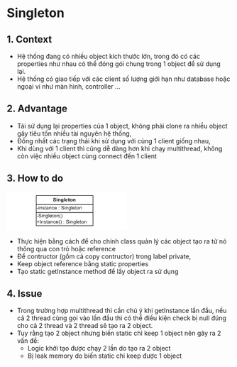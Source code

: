 # Singleton

## 1. Context

- Hệ thống đang có nhiều object kích thước lớn, trong đó có các properties như nhau có thể đóng gói chung trong 1 object để sử dụng lại.
- Hệ thống có giao tiếp với các client số lượng giới hạn như database hoặc ngoại vi như màn hình, controller ...

## 2. Advantage

- Tái sử dụng lại properties của 1 object, không phải clone ra nhiều object gây tiêu tốn nhiều tài nguyên hệ thống,
- Đồng nhất các trạng thái khi sử dụng với cùng 1 client giống nhau,
- Khi dùng với 1 client thì cũng dễ dàng hơn khi chạy multithread, không còn việc nhiều object cùng connect đến 1 client

## 3. How to do

![Singleton](singleton.gif)

- Thực hiện bằng cách để cho chính class quản lý các object tạo ra từ nó thông qua con trỏ hoặc reference
- Để contructor (gồm cả copy contructor) trong label private,
- Keep object reference bằng static properties
- Tạo static getInstance method để lấy object ra sử dụng

## 4. Issue

- Trong trường hợp multithread thì cần chú ý khi getInstance lần đầu, nếu cả 2 thread cùng gọi vào lần đầu thì có thể điều kiện check bị null đúng cho cả 2 thread và 2 thread sẽ tạo ra 2 object.
- Tuy rằng tạo 2 object nhưng biến static chỉ keep 1 object nên gây ra 2 vấn đề:
  - Logic khởi tạo được chạy 2 lần do tạo ra 2 object
  - Bị leak memory do biến static chỉ keep được 1 object